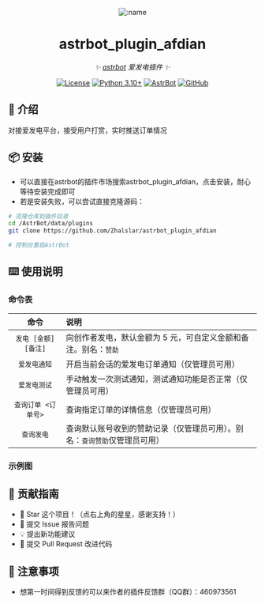 
<div align="center">

![:name](https://count.getloli.com/@astrbot_plugin_afdian?name=astrbot_plugin_afdian&theme=minecraft&padding=6&offset=0&align=top&scale=1&pixelated=1&darkmode=auto)

# astrbot_plugin_afdian

_✨ [astrbot](https://github.com/AstrBotDevs/AstrBot) 爱发电插件 ✨_  

[![License](https://img.shields.io/badge/License-MIT-green.svg)](https://opensource.org/licenses/MIT)
[![Python 3.10+](https://img.shields.io/badge/Python-3.10%2B-blue.svg)](https://www.python.org/)
[![AstrBot](https://img.shields.io/badge/AstrBot-3.4%2B-orange.svg)](https://github.com/Soulter/AstrBot)
[![GitHub](https://img.shields.io/badge/作者-Zhalslar-blue)](https://github.com/Zhalslar)

</div>

## 🤝 介绍

对接爱发电平台，接受用户打赏，实时推送订单情况

## 📦 安装

- 可以直接在astrbot的插件市场搜索astrbot_plugin_afdian，点击安装，耐心等待安装完成即可
- 若是安装失败，可以尝试直接克隆源码：

```bash
# 克隆仓库到插件目录
cd /AstrBot/data/plugins
git clone https://github.com/Zhalslar/astrbot_plugin_afdian

# 控制台重启AstrBot
```

## ⌨️ 使用说明

### 命令表

| 命令 | 说明 |
|:--:|:--|
| `发电 [金额] [备注]` | 向创作者发电，默认金额为 5 元，可自定义金额和备注。别名：`赞助` |
| `爱发电通知` | 开启当前会话的爱发电订单通知（仅管理员可用） |
| `爱发电测试` | 手动触发一次测试通知，测试通知功能是否正常（仅管理员可用） |
| `查询订单 <订单号>` | 查询指定订单的详情信息（仅管理员可用） |
| `查询发电` | 查询默认账号收到的赞助记录（仅管理员可用）。别名：`查询赞助`仅管理员可用） |

### 示例图

## 👥 贡献指南

- 🌟 Star 这个项目！（点右上角的星星，感谢支持！）
- 🐛 提交 Issue 报告问题
- 💡 提出新功能建议
- 🔧 提交 Pull Request 改进代码

## 📌 注意事项

- 想第一时间得到反馈的可以来作者的插件反馈群（QQ群）：460973561
